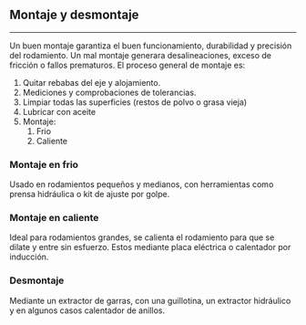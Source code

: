 ## Montaje y desmontaje
---
Un buen montaje garantiza el buen funcionamiento, durabilidad y precisión del rodamiento. Un mal montaje generara desalineaciones, exceso de fricción o fallos prematuros. El proceso general de montaje es:
1. Quitar rebabas del eje y alojamiento.
2. Mediciones y comprobaciones de tolerancias.
3. Limpiar todas las superficies (restos de polvo o grasa vieja)
4. Lubricar con aceite
5. Montaje:
	1. Frio
	2. Caliente
### Montaje en frio
Usado en rodamientos pequeños y medianos, con herramientas como prensa hidráulica o kit de ajuste por golpe.
### Montaje en caliente
Ideal para rodamientos grandes, se calienta el rodamiento para que se dilate y entre sin esfuerzo. Estos mediante placa eléctrica o calentador por inducción.
### Desmontaje
Mediante un extractor de garras, con una guillotina, un extractor hidráulico y en algunos casos calentador de anillos. 
